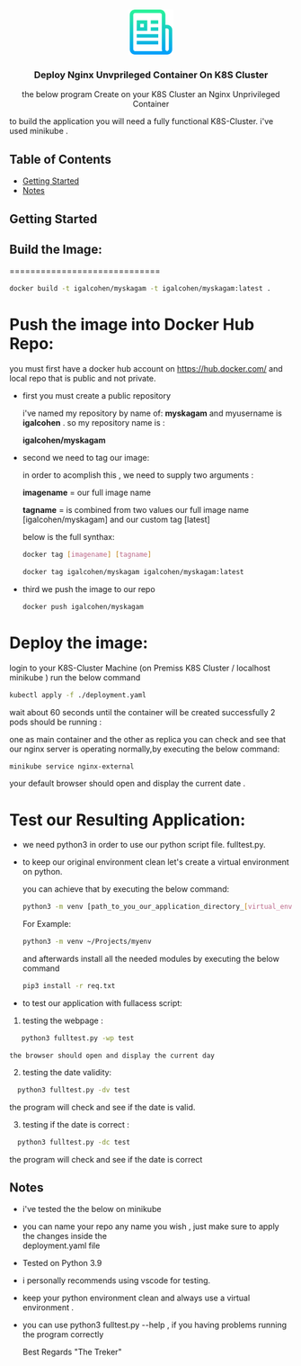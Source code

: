 
<!-- PROJECT LOGO -->
<br />
<p align="center">
  <a href="git@gitlab.com:gilchn52/k8s-hyperv-deploy.git">
    <img src="images/logo.png" alt="Logo" width="80" height="80">
  </a>

  <h3 align="center">Deploy Nginx Unvprileged Container On K8S Cluster</h3>

  <p align="center">
    the below program Create on your K8S Cluster an Nginx Unprivileged Container

to build the application you will need a fully functional K8S-Cluster. 
i've used minikube  .
    <br />

  </p>
</p>



<!-- TABLE OF CONTENTS -->
## Table of Contents

* [Getting Started](#getting-started)
* [Notes](#Notes)




<!-- GETTING STARTED -->
## Getting Started

<h2> Build the Image: </h2>
=============================

```sh
docker build -t igalcohen/myskagam -t igalcohen/myskagam:latest .
```
Push the image into Docker Hub Repo:
=======================================

you must first have a docker hub account on https://hub.docker.com/ and local repo that is public and not private.

* first you must create a public repository 
 
  i've named my repository by name of: **myskagam**
  and myusername is **igalcohen** . so my repository name is : 

  **igalcohen/myskagam**


* second we need to tag our image:
 
  in order to acomplish this , we need to supply two arguments :

  **imagename** = our full image name

  **tagname** = is combined from two values our full image name [igalcohen/myskagam] and our custom tag [latest]

  below is the full synthax:
  
  ```sh
  docker tag [imagename] [tagname]
  ```

  ```sh
  docker tag igalcohen/myskagam igalcohen/myskagam:latest
  ```
  
* third we push the image to our repo

  ```sh
  docker push igalcohen/myskagam
  ```

Deploy the image:
=================

login to your K8S-Cluster Machine (on Premiss K8S Cluster / localhost minikube )
run the below command

```sh
kubectl apply -f ./deployment.yaml
```
wait about 60 seconds until the container will be created successfully
2 pods should be running :

one as main container and the other as replica 
you can check and see that our nginx server is operating normally,by executing the below command:

```sh
minikube service nginx-external
```

your default browser should open and display the current date .

Test our Resulting Application:
===============================
* we need python3 in order to use our python script file.
 fulltest.py.

* to keep our original environment clean let's create a 
  virtual environment on python.

  you can achieve that by executing the below command:

  ```sh
  python3 -m venv [path_to_you_our_application_directory_[virtual_environment_name]]
  ```

  For Example:
  ```sh
  python3 -m venv ~/Projects/myenv
  ```

  and afterwards install all the needed modules by executing the below command

  ```sh
  pip3 install -r req.txt
  ```

 * to test our application with fullacess script:

 1. testing the webpage :
   
```sh
   python3 fulltest.py -wp test
```

    the browser should open and display the current day 

 2. testing the date validity:
   
```sh
  python3 fulltest.py -dv test
  ```
  the program will check and see if the date is valid.

 3. testing if the date is correct :

```sh
  python3 fulltest.py -dc test
```
  the program will check and see if the date is correct




<!-- Notes -->
## Notes

* i've tested the the below on minikube 
* you can name your repo any name you wish , just make sure to apply the changes inside the    
  deployment.yaml file
* Tested on Python 3.9
* i personally recommends using vscode for testing.

* keep your python environment clean and always use a 
  virtual environment .

* you can use python3 fulltest.py --help , if you having problems running the program correctly

  Best Regards
  "The Treker"







